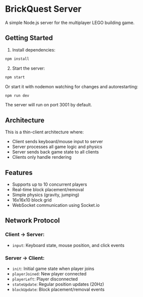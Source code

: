 # BrickQuest Server

A simple Node.js server for the multiplayer LEGO building game.

## Getting Started

1. Install dependencies:
```bash
npm install
```

2. Start the server:
```bash
npm start
```
Or start it with nodemon watching for changes and autorestarting:
```bash
npm run dev
```

The server will run on port 3001 by default.

## Architecture

This is a thin-client architecture where:
- Client sends keyboard/mouse input to server
- Server processes all game logic and physics
- Server sends back game state to all clients
- Clients only handle rendering

## Features

- Supports up to 10 concurrent players
- Real-time block placement/removal
- Simple physics (gravity, jumping)
- 16x16x10 block grid
- WebSocket communication using Socket.io

## Network Protocol

### Client → Server:
- `input`: Keyboard state, mouse position, and click events

### Server → Client:
- `init`: Initial game state when player joins
- `playerJoined`: New player connected
- `playerLeft`: Player disconnected
- `stateUpdate`: Regular position updates (20Hz)
- `blockUpdate`: Block placement/removal events 